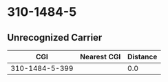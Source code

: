 # 310-1484-5
## Unrecognized Carrier


| CGI | Nearest CGI | Distance |
|-----|-------------|----------|
| 310-1484-5-399 |  | 0.0 |
